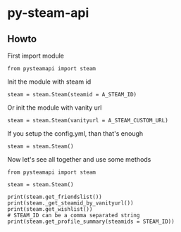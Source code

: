 # py-steam-api

## Howto

First import module
```
from pysteamapi import steam
```

Init the module with steam id
```
steam = steam.Steam(steamid = A_STEAM_ID)
```

Or init the module with vanity url
```
steam = steam.Steam(vanityurl = A_STEAM_CUSTOM_URL)
```

If you setup the config.yml, than that's enough
```
steam = steam.Steam()
```

Now let's see all together and use some methods
```
from pysteamapi import steam

steam = steam.Steam()

print(steam.get_friendslist())
print(steam._get_steamid_by_vanityurl())
print(steam.get_wishlist())
# STEAM_ID can be a comma separated string
print(steam.get_profile_summary(steamids = STEAM_ID))
```

